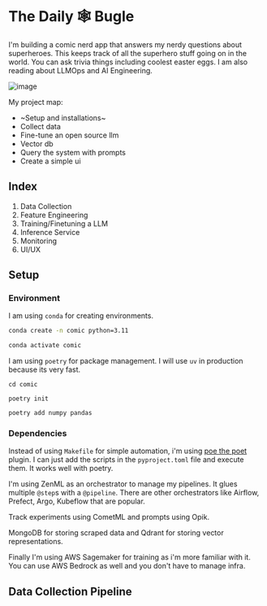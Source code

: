 # The Daily 🕸 Bugle

I'm building a comic nerd app that answers my nerdy questions about superheroes. This keeps track of all the superhero stuff going on in the world. You can ask trivia things including coolest easter eggs. I am also reading about LLMOps and AI Engineering.

![image](https://github.com/user-attachments/assets/a15f54ba-14f3-498d-8de6-2d74f3856d1c)

My project map:
- ~Setup and installations~
- Collect data
- Fine-tune an open source llm
- Vector db
- Query the system with prompts
- Create a simple ui

## Index

1. Data Collection
2. Feature Engineering
3. Training/Finetuning a LLM
4. Inference Service
5. Monitoring
6. UI/UX

## Setup

### Environment

I am using `conda` for creating environments.

```bash
conda create -n comic python=3.11

conda activate comic
```

I am using `poetry` for package management. I will use `uv` in production because its very fast.

```
cd comic

poetry init

poetry add numpy pandas
```

### Dependencies

Instead of using `Makefile` for simple automation, i'm using [poe the poet](https://github.com/nat-n/poethepoet) plugin. I can just add the scripts in the `pyproject.toml` file and execute them. It works well with poetry.

I'm using ZenML as an orchestrator to manage my pipelines. It glues multiple `@step`s with a `@pipeline`. There are other orchestrators like Airflow, Prefect, Argo, Kubeflow that are popular.

Track experiments using CometML and prompts using Opik.

MongoDB for storing scraped data and Qdrant for storing vector representations.

Finally I'm using AWS Sagemaker for training as i'm more familiar with it. You can use AWS Bedrock as well and you don't have to manage infra.
 
## Data Collection Pipeline
 

